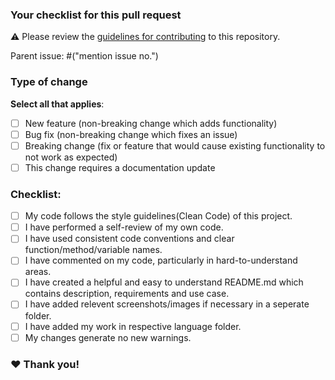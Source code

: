 ### Your checklist for this pull request
:warning: Please review the [guidelines for contributing](https://github.com/sanscript-tech/hacking-tools-scripts/blob/main/CONTRIBUTING.md) to this repository.

Parent issue: #("mention issue no.")

### Type of change

**Select all that applies**:
* [ ] New feature (non-breaking change which adds functionality)
* [ ] Bug fix (non-breaking change which fixes an issue)
* [ ] Breaking change (fix or feature that would cause existing functionality to not work as expected)
* [ ] This change requires a documentation update

### Checklist:

* [ ] My code follows the style guidelines(Clean Code) of this project.
* [ ] I have performed a self-review of my own code.
* [ ] I have used consistent code conventions and clear function/method/variable names.
* [ ] I have commented on my code, particularly in hard-to-understand areas.
* [ ] I have created a helpful and easy to understand README.md which contains description, requirements and use case.
* [ ] I have added relevent screenshots/images if necessary in a seperate folder.
* [ ] I have added my work in respective language folder.
* [ ] My changes generate no new warnings.

### :heart: Thank you!

